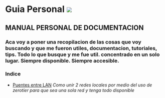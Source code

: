 # Guia Personal ![](https://cdn.mos.cms.futurecdn.net/7TXFCATZmDvpfLoBZxpUe4-970-80.jpg.webp)

## MANUAL PERSONAL DE DOCUMENTACION

### Aca voy a poner una recopilacion de las cosas que voy buscando y que me fueron utiles, documentacion, tutoriales, tips. Todo lo que busque y me fue util. concentrado en un solo lugar. Siempre disponible. Siempre accesible.



### Indice

* [Puentes entre LAN](docs/lan-bridge-zerotier.html)
            *Como unir 2 redes locales por medio del uso de zerotier para que sea una sola red y tenga todo disponible*

